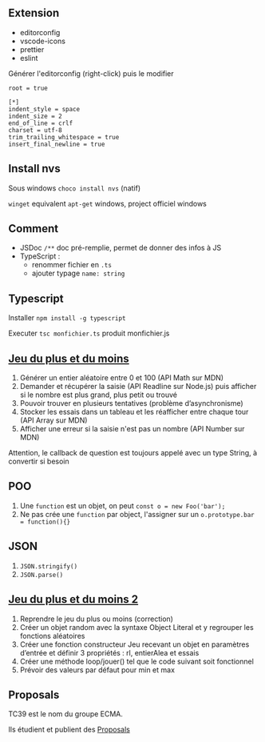 ## Extension
- editorconfig
- vscode-icons
- prettier
- eslint

Générer l'editorconfig (right-click) puis le modifier

```
root = true

[*]
indent_style = space
indent_size = 2
end_of_line = crlf
charset = utf-8
trim_trailing_whitespace = true
insert_final_newline = true
```
## Install nvs

Sous windows `choco install nvs` (natif)

`winget` equivalent `apt-get` windows, project officiel windows

## Comment

* JSDoc `/**` doc pré-remplie, permet de donner des infos à JS
* TypeScript :
  * renommer fichier en `.ts`
  * ajouter typage `name: string`

## Typescript

Installer `npm install -g typescript`

Executer `tsc monfichier.ts` produit monfichier.js

## [Jeu du plus et du moins](https://github.com/Italemyae/Formation-NodeJS/blob/master/exo-jeu-01.js)

1. Générer un entier aléatoire entre 0 et 100 (API Math sur MDN)
2. Demander et récupérer la saisie (API Readline sur Node.js) puis afficher si le nombre est plus grand, plus petit ou trouvé
3. Pouvoir trouver en plusieurs tentatives (problème d’asynchronisme)
4. Stocker les essais dans un tableau et les réafficher entre chaque tour (API Array sur MDN)
5. Afficher une erreur si la saisie n'est pas un nombre (API Number sur MDN)

Attention, le callback de question est toujours appelé avec un type String, à convertir si besoin

## POO

1. Une `function` est un objet, on peut `const o = new Foo('bar');`
2. Ne pas crée une `function` par object, l'assigner sur un `o.prototype.bar = function(){}`

## JSON

1. `JSON.stringify()`
1. `JSON.parse()`

## [Jeu du plus et du moins 2](https://github.com/Italemyae/Formation-NodeJS/blob/master/exo-jeu-02.js)

1. Reprendre le jeu du plus ou moins (correction)
2. Créer un objet random avec la syntaxe Object Literal et y regrouper les fonctions aléatoires
3. Créer une fonction constructeur Jeu recevant un objet en paramètres d’entrée et définir 3 propriétés : rl, entierAlea et essais
4. Créer une méthode loop/jouer() tel que le code suivant soit fonctionnel
5. Prévoir des valeurs par défaut pour min et max

## Proposals

TC39 est le nom du groupe ECMA.

Ils étudient et publient des [Proposals](https://github.com/tc39/proposals)
